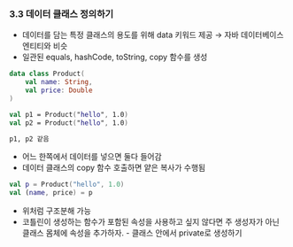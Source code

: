 ### 3.3 데이터 클래스 정의하기

- 데이터를 담는 특정 클래스의 용도를 위해 data 키워드 제공 → 자바 데이터베이스 엔티티와 비슷
- 일관된 equals, hashCode, toString, copy 함수를 생성

```kotlin
data class Product(
	val name: String,
	val price: Double
)

val p1 = Product("hello", 1.0)
val p2 = Product("hello", 1.0)

p1, p2 같음
```

- 어느 한쪽에서 데이터를 넣으면 둘다 들어감
- 데이터 클래스의 copy 함수 호출하면 얕은 복사가 수행됨

```kotlin
val p = Product("hello", 1.0)
val (name, price) = p
```

- 위처럼 구조분해 가능
- 코틀린이 생성하는 함수가 포함된 속성을 사용하고 싶지 않다면 주 생성자가 아닌 클래스 몸체에 속성을 추가하자.  - 클래스 안에서 private로 생성하기